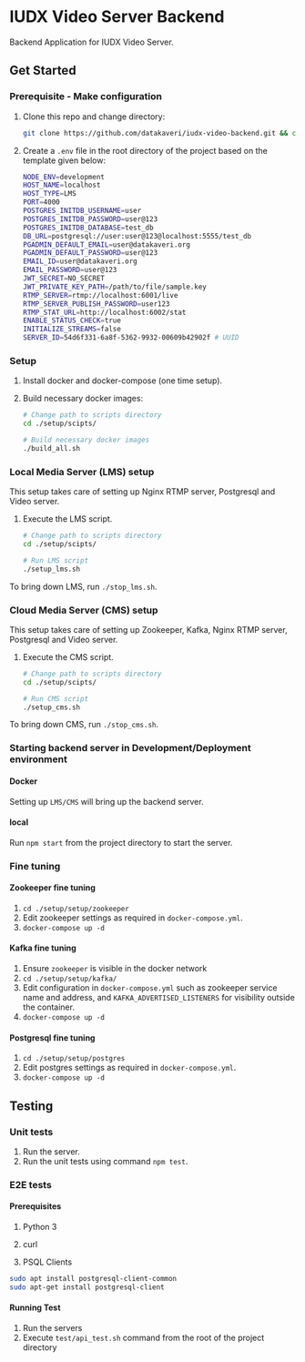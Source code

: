 # IUDX Video Server Backend

Backend Application for IUDX Video Server.

## Get Started

### Prerequisite - Make configuration

1. Clone this repo and change directory:

   ```sh
   git clone https://github.com/datakaveri/iudx-video-backend.git && cd iudx-video-backend
   ```

2. Create a `.env` file in the root directory of the project based on the template given below:

    ```sh
    NODE_ENV=development
    HOST_NAME=localhost
    HOST_TYPE=LMS
    PORT=4000
    POSTGRES_INITDB_USERNAME=user
    POSTGRES_INITDB_PASSWORD=user@123
    POSTGRES_INITDB_DATABASE=test_db
    DB_URL=postgresql://user:user@123@localhost:5555/test_db
    PGADMIN_DEFAULT_EMAIL=user@datakaveri.org
    PGADMIN_DEFAULT_PASSWORD=user@123
    EMAIL_ID=user@datakaveri.org
    EMAIL_PASSWORD=user@123
    JWT_SECRET=NO_SECRET
    JWT_PRIVATE_KEY_PATH=/path/to/file/sample.key
    RTMP_SERVER=rtmp://localhost:6001/live
    RTMP_SERVER_PUBLISH_PASSWORD=user123
    RTMP_STAT_URL=http://localhost:6002/stat
    ENABLE_STATUS_CHECK=true
    INITIALIZE_STREAMS=false
    SERVER_ID=54d6f331-6a8f-5362-9932-00609b42902f # UUID
    ```

### Setup

1. Install docker and docker-compose (one time setup).
2. Build necessary docker images:

    ```sh
    # Change path to scripts directory
    cd ./setup/scipts/

    # Build necessary docker images
    ./build_all.sh
    ```

### Local Media Server (LMS) setup

This setup takes care of setting up Nginx RTMP server, Postgresql and Video server.

1. Execute the LMS script.

    ```sh
    # Change path to scripts directory
    cd ./setup/scipts/

    # Run LMS script
    ./setup_lms.sh
    ```

To bring down LMS, run `./stop_lms.sh`.

### Cloud Media Server (CMS) setup

This setup takes care of setting up Zookeeper, Kafka, Nginx RTMP server, Postgresql and Video server.

1. Execute the CMS script.

    ```sh
    # Change path to scripts directory
    cd ./setup/scipts/

    # Run CMS script
    ./setup_cms.sh
    ```

To bring down CMS, run `./stop_cms.sh`.

### Starting backend server in Development/Deployment environment

#### Docker

Setting up `LMS/CMS` will bring up the backend server.

#### local

Run `npm start` from the project directory to start the server.

### Fine tuning

#### Zookeeper fine tuning

1. `cd ./setup/setup/zookeeper`
2. Edit zookeeper settings as required in `docker-compose.yml`.
3. `docker-compose up -d`

#### Kafka fine tuning

1. Ensure `zookeeper` is visible in the docker network
2. `cd ./setup/setup/kafka/`
3. Edit configuration in `docker-compose.yml` such as zookeeper service name and address, and `KAFKA_ADVERTISED_LISTENERS` for visibility outside the container.  
4. `docker-compose up -d`

#### Postgresql fine tuning

1. `cd ./setup/setup/postgres`
2. Edit postgres settings as required in `docker-compose.yml`.  
3. `docker-compose up -d`

## Testing

### Unit tests

1. Run the server.
2. Run the unit tests using command `npm test`.

### E2E tests

#### Prerequisites

1. Python 3 

2. curl

3. PSQL Clients

```sh
sudo apt install postgresql-client-common
sudo apt-get install postgresql-client
```

#### Running Test

1. Run the servers
2. Execute `test/api_test.sh` command from the root of the project directory